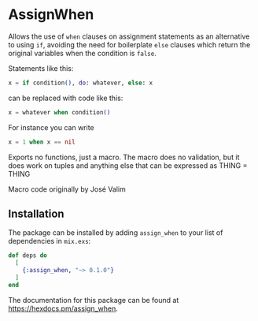 # AssignWhen

Allows the use of `when` clauses on assignment statements as an alternative to using `if`,
avoiding the need for boilerplate `else` clauses which return the original variables when
the condition is `false`.

Statements like this:

```elixir
x = if condition(), do: whatever, else: x
```

can be replaced with code like this:

```elixir
x = whatever when condition()
```

For instance you can write

```elixir
x = 1 when x == nil
```

Exports no functions, just a macro. The macro does no validation,
but it does work on tuples and anything else that can be expressed
as THING = THING

Macro code originally by José Valim

## Installation

The package can be installed by adding `assign_when` to your list of dependencies
in `mix.exs`:

```elixir
def deps do
  [
    {:assign_when, "~> 0.1.0"}
  ]
end
```

The documentation for this package can be found at <https://hexdocs.pm/assign_when>.
